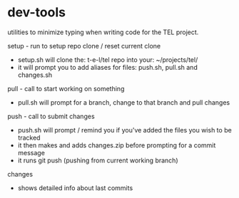 # dev-tools

utilities to minimize typing when writing code for the TEL project.

setup - run to setup repo clone / reset current clone 
- setup.sh will clone the: t-e-l/tel repo into your: ~/projects/tel/
- it will prompt you to add aliases for files: push.sh, pull.sh and changes.sh

pull - call to start working on something
- pull.sh will prompt for a branch, change to that branch and pull changes

push - call to submit changes
- push.sh will prompt / remind you if you've added the files you wish to be tracked
- it then makes and adds changes.zip before prompting for a commit message
- it runs git push (pushing from current working branch)

changes
- shows detailed info about last commits

